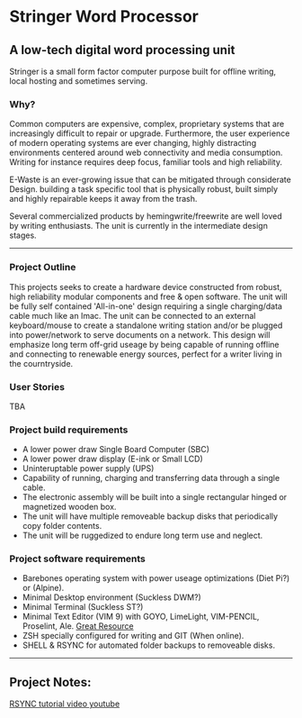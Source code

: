 # Stringer Word Processor
## A low-tech digital word processing unit

Stringer is a small form factor computer purpose built for offline writing, local hosting and sometimes serving.

### Why? 

Common computers are expensive, complex, proprietary systems that are increasingly difficult to repair or upgrade. Furthermore, the user experience of modern operating systems are ever changing, highly distracting environments centered around web connectivity and media consumption. Writing for instance requires deep focus, familiar tools and high reliability.

E-Waste is an ever-growing issue that can be mitigated through considerate Design. building a task specific tool that is physically robust, built simply and highly repairable keeps it away from the trash.

Several commercialized products by hemingwrite/freewrite are well loved by writing enthusiasts.
The unit is currently in the intermediate design stages. 

---

### Project Outline

This projects seeks to create a hardware device constructed from robust, high reliability modular components and free & open software. The unit will be fully self contained 'All-in-one' design requiring a single charging/data cable much like an Imac. The unit can be connected to an external keyboard/mouse to create a standalone writing station and/or be plugged into power/network to serve documents on a network. This design will emphasize long term off-grid useage by being capable of running offline and connecting to renewable energy sources, perfect for a writer living in the courntryside. 

### User Stories

TBA

### Project build requirements

* A lower power draw Single Board Computer (SBC)
* A lower power draw display (E-ink or Small LCD)
* Uninteruptable power supply (UPS)
* Capability of running, charging and transferring data through a single cable.
* The electronic assembly will be built into a single rectangular hinged or magnetized wooden box.
* The unit will have multiple removeable backup disks that periodically copy folder contents.
* The unit will be ruggedized to endure long term use and neglect.

### Project software requirements

* Barebones operating system with power useage optimizations (Diet Pi?) or (Alpine).
* Minimal Desktop environment (Suckless DWM?)
* Minimal Terminal (Suckless ST?)
* Minimal Text Editor (VIM 9) with GOYO, LimeLight, VIM-PENCIL, Proselint, Ale. [Great Resource](https://github.com/MiragianCycle)
* ZSH specially configured for writing and GIT (When online).
* SHELL & RSYNC for automated folder backups to removeable disks.

---

## Project Notes:

[RSYNC tutorial video youtube](https://www.youtube.com/watch?v=Pygr_TpZRpM)